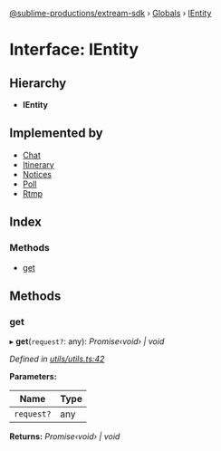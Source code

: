 [@sublime-productions/extream-sdk](../README.md) › [Globals](../globals.md) › [IEntity](ientity.md)

# Interface: IEntity

## Hierarchy

* **IEntity**

## Implemented by

* [Chat](../classes/chat.md)
* [Itinerary](../classes/itinerary.md)
* [Notices](../classes/notices.md)
* [Poll](../classes/poll.md)
* [Rtmp](../classes/rtmp.md)

## Index

### Methods

* [get](ientity.md#get)

## Methods

###  get

▸ **get**(`request?`: any): *Promise‹void› | void*

*Defined in [utils/utils.ts:42](https://github.com/Extream-SaaS/ex-sdk/blob/dd0fa1a/src/utils/utils.ts#L42)*

**Parameters:**

Name | Type |
------ | ------ |
`request?` | any |

**Returns:** *Promise‹void› | void*

